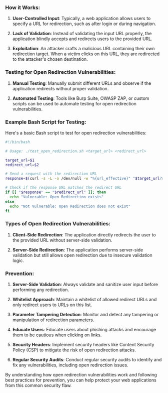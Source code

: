 ### How it Works:

1. **User-Controlled Input**: Typically, a web application allows users to specify a URL for redirection, such as after login or during navigation.

2. **Lack of Validation**: Instead of validating the input URL properly, the application blindly accepts and redirects users to the provided URL.

3. **Exploitation**: An attacker crafts a malicious URL containing their own redirection target. When a victim clicks on this URL, they are redirected to the attacker's chosen destination.

### Testing for Open Redirection Vulnerabilities:

1. **Manual Testing**: Manually submit different URLs and observe if the application redirects without proper validation.

2. **Automated Testing**: Tools like Burp Suite, OWASP ZAP, or custom scripts can be used to automate testing for open redirection vulnerabilities.

### Example Bash Script for Testing:

Here's a basic Bash script to test for open redirection vulnerabilities:

```bash
#!/bin/bash

# Usage: ./test_open_redirection.sh <target_url> <redirect_url>

target_url=$1
redirect_url=$2

# Send a request with the redirection URL
response=$(curl -s -L -o /dev/null -w "%{url_effective}" "$target_url?redirect=$redirect_url")

# Check if the response URL matches the redirect URL
if [[ "$response" == "$redirect_url" ]]; then
  echo "Vulnerable: Open Redirection exists"
else
  echo "Not Vulnerable: Open Redirection does not exist"
fi
```

### Types of Open Redirection Vulnerabilities:

1. **Client-Side Redirection**: The application directly redirects the user to the provided URL without server-side validation.

2. **Server-Side Redirection**: The application performs server-side validation but still allows open redirection due to insecure validation logic.

### Prevention:

1. **Server-Side Validation**: Always validate and sanitize user input before performing any redirection.

2. **Whitelist Approach**: Maintain a whitelist of allowed redirect URLs and only redirect users to URLs on this list.

3. **Parameter Tampering Detection**: Monitor and detect any tampering or manipulation of redirection parameters.

4. **Educate Users**: Educate users about phishing attacks and encourage them to be cautious when clicking on links.

5. **Security Headers**: Implement security headers like Content Security Policy (CSP) to mitigate the risk of open redirection attacks.

6. **Regular Security Audits**: Conduct regular security audits to identify and fix any vulnerabilities, including open redirection issues.

By understanding how open redirection vulnerabilities work and following best practices for prevention, you can help protect your web applications from this common security flaw.

